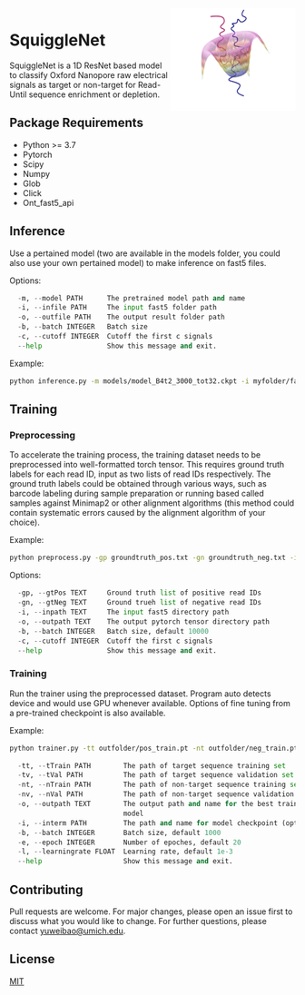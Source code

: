 <img align="right" width="220" height="180" src="imgs/SquiggleNet.png" alt="SquiggleNet logo"> 

# SquiggleNet

SquiggleNet is a 1D ResNet based model to classify Oxford Nanopore raw electrical signals as target or non-target for Read-Until sequence enrichment or depletion. 

## Package Requirements

- Python >= 3.7
- Pytorch
- Scipy
- Numpy
- Glob
- Click
- Ont_fast5_api



## Inference
Use a pertained model (two are available in the models folder, you could also use your own pertained model) to make inference on fast5 files.

Options:
```python
  -m, --model PATH      The pretrained model path and name
  -i, --infile PATH     The input fast5 folder path
  -o, --outfile PATH    The output result folder path
  -b, --batch INTEGER   Batch size
  -c, --cutoff INTEGER  Cutoff the first c signals
  --help                Show this message and exit.
```

Example:
```bash
python inference.py -m models/model_B4t2_3000_tot32.ckpt -i myfolder/fast5 -o outfolder
```

## Training

### Preprocessing
To accelerate the training process, the training dataset needs to be preprocessed into well-formatted torch tensor. This requires ground truth labels for each read ID, input as two lists of read IDs respectively. The ground truth labels could be obtained through various ways, such as barcode labeling during sample preparation or running based called samples against Minimap2 or other alignment algorithms (this method could contain systematic errors caused by the alignment algorithm of your choice). 

Example:
```bash
python preprocess.py -gp groundtruth_pos.txt -gn groundtruth_neg.txt -i myfolder/fast5 -o outfolder
```

Options:
```python
  -gp, --gtPos TEXT     Ground truth list of positive read IDs
  -gn, --gtNeg TEXT     Ground trueh list of negative read IDs
  -i, --inpath TEXT     The input fast5 directory path
  -o, --outpath TEXT    The output pytorch tensor directory path
  -b, --batch INTEGER   Batch size, default 10000
  -c, --cutoff INTEGER  Cutoff the first c signals
  --help                Show this message and exit.
```

### Training
Run the trainer using the preprocessed dataset. Program auto detects device and would use GPU whenever available. Options of fine tuning from a pre-trained checkpoint is also available.

Example:
```bash
python trainer.py -tt outfolder/pos_train.pt -nt outfolder/neg_train.pt -tv outfolder/pos_val.pt -nv outfolder/neg_val.pt -o trainedModel.ckpt
```

```python
  -tt, --tTrain PATH        The path of target sequence training set
  -tv, --tVal PATH          The path of target sequence validation set
  -nt, --nTrain PATH        The path of non-target sequence training set
  -nv, --nVal PATH          The path of non-target sequence validation set
  -o, --outpath TEXT        The output path and name for the best trained
                            model
  -i, --interm PATH         The path and name for model checkpoint (optional)
  -b, --batch INTEGER       Batch size, default 1000
  -e, --epoch INTEGER       Number of epoches, default 20
  -l, --learningrate FLOAT  Learning rate, default 1e-3
  --help                    Show this message and exit.
```

## Contributing
Pull requests are welcome. For major changes, please open an issue first to discuss what you would like to change. For further questions, please contact yuweibao@umich.edu.


## License
[MIT](https://choosealicense.com/licenses/mit/)
